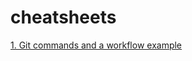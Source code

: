 # cheatsheets

[1. Git commands and a workflow example](https://github.com/edaehn/cheatsheets/blob/main/git.md)
